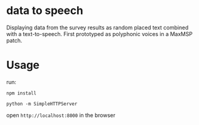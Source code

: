 
# data to speech

Displaying data from the survey results as random placed text combined with a text-to-speech. First prototyped as polyphonic voices in a MaxMSP patch.

# Usage

run:

`npm install`

`python -m SimpleHTTPServer`

open `http://localhost:8000` in the browser